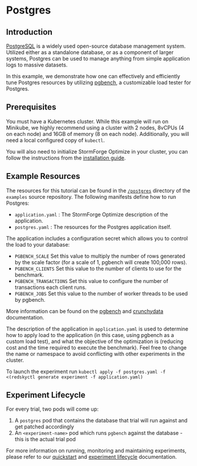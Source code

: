 # Postgres

## Introduction

[PostgreSQL](https://www.postgresql.org/) is a widely used open-source database management system. Utilized either as a standalone database, or as a component of larger systems, Postgres can be used to manage anything from simple application logs to massive datasets.

In this example, we demonstrate how one can effectively and efficiently tune Postgres resources by utilizing [pgbench](https://www.postgresql.org/docs/10/pgbench.html), a customizable load tester for Postgres.

## Prerequisites

You must have a Kubernetes cluster. While this example will run on Minikube, we highly recommend using a cluster with 2 nodes, 8vCPUs (4 on each node) and 16GB of memory (8 on each node). Additionally, you will need a local configured copy of `kubectl`.

You will also need to initialize StormForge Optimize in your cluster, you can follow the instructions from the [installation guide](https://docs.stormforge.io/getting-started/install/).

## Example Resources

The resources for this tutorial can be found in the [`/postgres`](https://github.com/thestormforge/examples/tree/master/postgres) directory of the `examples` source repository. The following manifests define how to run Postgres:

* `application.yaml`
  : The StormForge Optimize description of the application.
* `postgres.yaml`
  : The resources for the Postgres application itself.

The application includes a configuration secret which allows you to control the load to your database:
* `PGBENCH_SCALE` Set this value to multiply the number of rows generated by the scale factor (for a scale of 1, pgbench will create 100,000 rows).
* `PGBENCH_CLIENTS`	Set this value to the number of clients to use for the benchmark.
* `PGBENCH_TRANSACTIONS` Set this value to configure the number of transactions each client runs.
* `PGBENCH_JOBS` Set this value to the number of worker threads to be used by pgbench.

More information can be found on the [pgbench](https://www.postgresql.org/docs/10/pgbench.html) and [crunchydata](https://access.crunchydata.com/documentation/crunchy-postgres-containers/2.4.1/container-specifications/crunchy-pgbench/) documentation.

The description of the application in `application.yaml` is used to determine how to apply load to the application (in this case, using pgbench as a custom load test), and what the objective of the optimization is (reducing cost and the time required to execute the benchmark). Feel free to change the name or namespace to avoid conflicting with other experiments in the cluster.

To launch the experiment run `kubectl apply -f postgres.yaml -f <(redskyctl generate experiment -f application.yaml)`

## Experiment Lifecycle

For every trial, two pods will come up:
1. A `postgres` pod that contains the database that trial will run against and get patched accordingly
2. An `<experiment-name>` pod which runs `pgbench` against the database - this is the actual trial pod

For more information on running, monitoring and maintaining experiments, please refer to our [quickstart](https://docs.stormforge.io/getting-started/quickstart/) and [experiment lifecycle](https://docs.stormforge.io/lifecycle/) documentation.
